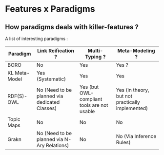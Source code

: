 Features x Paradigms
==

How paradigms deals with killer-features ?
-

A list of interesting paradigms : 
<table>
    <thead>
        <tr>
            <th>Paradigm</th>
            <th>Link Reification ?</th>
            <th>Multi-Typing ?</th>           
            <th>Meta-Modeling ?</th>
        </tr>
    </thead>
    <tbody>
        <tr>
            <td>BORO</td>
            <td>No</td>
            <td>Yes</td>
            <td>Yes ?</td>
        </tr>
        <tr>
            <td>KL Meta-Model</td>
            <td>Yes (Systematic)</td>
            <td>Yes</td>
            <td>Yes</td>
        </tr>
        <tr>
            <td>RDF(S)-OWL</td>
            <td>No (Need to be planned via dedicated Classes)</td>
            <td>Yes (but OWL-compliant tools are not usable</td>
            <td>Yes (in theory, but not practically implemented)</td>
        </tr>
        <tr>
            <td>Topic Maps</td>
            <td>No</td>
            <td>No</td>
            <td>No</td>
        </tr>
        <tr>
            <td>Grakn</td>
            <td>No (Need to be planned via N-Ary Relations)</td>
            <td>No</td>
            <td>No (Via Inference Rules)</td>
        </tr>
     </tbody>
</table>
